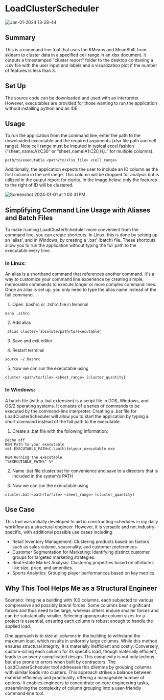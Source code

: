 # LoadClusterScheduler

![Jan-01-2024 13-28-44](https://github.com/akpax/LoadClusterScheduler/assets/78048703/49dd906f-96cf-4455-959e-a0c79fc24c7c)



## Summary
This is a command line tool that uses the KMeans and MeanShift from sklearn to cluster data in a specified cell range in an xlsx document.  It outputs a timestamped "cluster report" folder to the desktop containing a .csv file with the user input and labels and a visualization plot if the number of features is less than 3. 

## Set Up
The source code can be downloaded and used with an interpreter. However, executables are provided for those wanting to run the application without installing python and an IDE.

## Usage
To run the application from the command line, enter the path to the downloaded executable and the required arguments (xlsx file path and cell range). Note cell range must be imputed in typical excel fashion (“sheet_name:A1:C30” or “sheet_name!A1:C20,H,L” for multiple columns). 

``` path/to/executable <path/to/xlsx_file> <cell_range> ```

Additionally, the application expects the user to include an ID column as the first column in the cell range. This column will be dropped for analysis but is utilized in the output report for clarity. In the image below, only the features to the right of ID will be clustered. 

![Screenshot 2024-01-01 at 1 00 41 PM](https://github.com/akpax/LoadClusterScheduler/assets/78048703/d36f1dc4-03b1-45d9-b0a4-2453fd431958)



## Simplifying Command Line Usage with Aliases and Batch Files
To make running LoadClusterScheduler more convenient from the command line, you can create shortcuts. In Linux, this is done by setting up an 'alias', and in Windows, by creating a '.bat' (batch) file. These shortcuts allow you to run the application without typing the full path to the executable every time.

### In Linux:
An alias is a shorthand command that references another command. It's a way to customize your command line experience by creating simple, memorable commands to execute longer or more complex command lines. Once an alias is set up, you only need to type the alias name instead of the full command.


1. Open .bashrc or .zshrc file in terminal
```
nano .zshrc
 ```

2. Add alias
```
 alias cluster=’absolute/path/to/executable'
 ```

3. Save and exit editor

4. Restart terminal
```
source ~/.bashrc
 ```

5. Now we can run the executable using 

``` cluster <path/to/file> <sheet_range> [cluster_quantity] ```

### In Windows:
A batch file (with a .bat extension) is a script file in DOS, Windows, and OS/2 operating systems. It consists of a series of commands to be executed by the command-line interpreter. Creating a .bat file for LoadClusterScheduler will allow you to start the application by typing a short command instead of the full path to the executable. 
1. Create a .bat file with the following information:
```
@echo off
REM Path to your executable
set EXECUTABLE_PATH=C:\path\to\your_executable.exe

REM Running the executable
"%EXECUTABLE_PATH%" %*
```

2. Name .bat file cluster.bat for convenience and save to a directory that is included in the system’s PATH 

3. Now we can run the executable using 

``` cluster.bat <path/to/file> <sheet_range> [cluster_quantity] ```


## Use Case
This tool was initially developed to aid in constructing schedules in my daily workflow as a structural engineer. However, it is versatile and not industry-specific, with additional possible use cases including:

* Retail Inventory Management: Clustering products based on factors such as sales volume, seasonality, and customer preferences.
* Customer Segmentation for Marketing: Identifying distinct customer groups for targeted marketing strategies.
* Real Estate Market Analysis: Clustering properties based on attributes like size, price, and amenities.
* Sports Analytics: Grouping player performances based on key metrics.

## Why This Tool Helps Me as a Structural Engineer
Scenario: Imagine a building with 100 columns, each subjected to various compressive and possibly lateral forces. Some columns bear significant forces and thus need to be large, whereas others endure smaller forces and can be substantially smaller. Selecting appropriate column sizes for a project is essential, ensuring each column is robust enough to handle the applied load.

One approach is to size all columns in the building to withstand the maximum load, which results in uniformly large columns. While this method ensures structural integrity, it is materially inefficient and costly. Conversely, custom-sizing each column for its specific load, though materially efficient, leads to an overly complicated design. This complexity is not only tedious but also prone to errors when built by contractors. The LoadClusterScheduler tool addresses this dilemma by grouping columns with similar loads into clusters. This approach strikes a balance between material efficiency and practicality, offering a manageable number of options. It enables engineers to concentrate on core engineering tasks, streamlining the complexity of column grouping into a user-friendly command-line tool.
